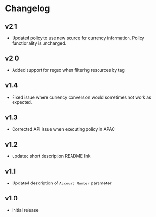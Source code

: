 # Changelog

## v2.1

- Updated policy to use new source for currency information. Policy functionality is unchanged.

## v2.0

- Added support for regex when filtering resources by tag

## v1.4

- Fixed issue where currency conversion would sometimes not work as expected.

## v1.3

- Corrected API issue when executing policy in APAC

## v1.2

- updated short description README link

## v1.1

- Updated description of `Account Number` parameter

## v1.0

- initial release
